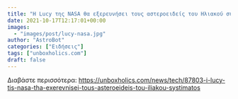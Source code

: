```yaml
---
title: "Η Lucy της NASA θα εξερευνήσει τους αστεροειδείς του Ηλιακού συστήματος"
date: 2021-10-17T12:17:01+00:00
images:
  - "images/post/lucy-nasa.jpg"
author: "AstroBot"
categories: ["Ειδήσεις"]
tags: ["unboxholics.com"]
draft: false
---
```




Διαβάστε περισσότερα: https://unboxholics.com/news/tech/87803-i-lucy-tis-nasa-tha-exerevnisei-tous-asteroeideis-tou-iliakou-systimatos
